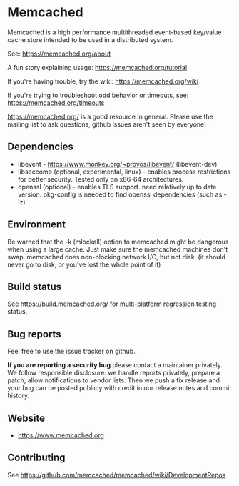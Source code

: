 # Memcached

Memcached is a high performance multithreaded event-based key/value cache
store intended to be used in a distributed system.

See: https://memcached.org/about

A fun story explaining usage: https://memcached.org/tutorial

If you're having trouble, try the wiki: https://memcached.org/wiki

If you're trying to troubleshoot odd behavior or timeouts, see:
https://memcached.org/timeouts

https://memcached.org/ is a good resource in general. Please use the mailing
list to ask questions, github issues aren't seen by everyone!

## Dependencies

* libevent - https://www.monkey.org/~provos/libevent/ (libevent-dev)
* libseccomp (optional, experimental, linux) - enables process restrictions for
  better security. Tested only on x86-64 architectures.
* openssl (optional) - enables TLS support. need relatively up to date
  version. pkg-config is needed to find openssl dependencies (such as -lz).

## Environment

Be warned that the -k (mlockall) option to memcached might be
dangerous when using a large cache. Just make sure the memcached machines
don't swap.  memcached does non-blocking network I/O, but not disk.  (it
should never go to disk, or you've lost the whole point of it)

## Build status

See https://build.memcached.org/ for multi-platform regression testing status.

## Bug reports

Feel free to use the issue tracker on github.

**If you are reporting a security bug** please contact a maintainer privately.
We follow responsible disclosure: we handle reports privately, prepare a
patch, allow notifications to vendor lists. Then we push a fix release and your
bug can be posted publicly with credit in our release notes and commit
history.

## Website

* https://www.memcached.org

## Contributing

See https://github.com/memcached/memcached/wiki/DevelopmentRepos
